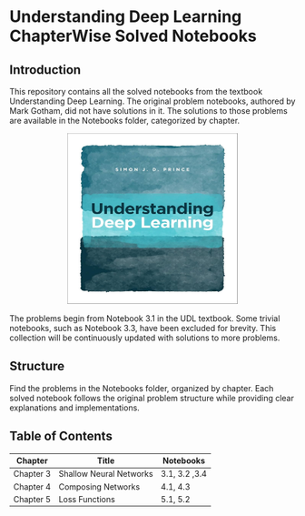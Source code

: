 # Understanding Deep Learning ChapterWise Solved Notebooks
## Introduction
This repository contains all the solved notebooks from the textbook Understanding Deep Learning. The original problem notebooks, authored by Mark Gotham, did not have solutions in it. The solutions to those problems are available in the Notebooks folder, categorized by chapter.

<p align="center"><img src="UDL.jpg" alt="Understanding Deep Learning" width="300" height="300"></p>

The problems begin from Notebook 3.1 in the UDL textbook. Some trivial notebooks, such as Notebook 3.3, have been excluded for brevity.
This collection will be continuously updated with solutions to more problems.

## Structure
Find the problems in the Notebooks folder, organized by chapter.
Each solved notebook follows the original problem structure while providing clear explanations and implementations.

## Table of Contents

| Chapter |Title| Notebooks|
| ---------|----- | ---------------- |
| Chapter 3 |Shallow Neural Networks|3.1, 3.2 ,3.4 |
| Chapter 4 |Composing Networks|4.1, 4.3 |
| Chapter 5 | Loss Functions | 5.1, 5.2 |
